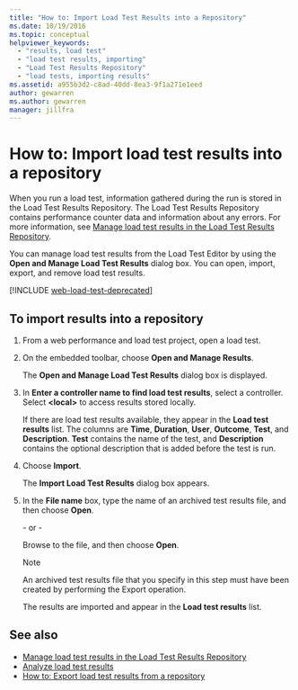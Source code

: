 ```yaml
---
title: "How to: Import Load Test Results into a Repository"
ms.date: 10/19/2016
ms.topic: conceptual
helpviewer_keywords:
  - "results, load test"
  - "load test results, importing"
  - "Load Test Results Repository"
  - "load tests, importing results"
ms.assetid: a955b3d2-c8ad-40dd-8ea3-9f1a271e1eed
author: gewarren
ms.author: gewarren
manager: jillfra
---
```

# How to: Import load test results into a repository

When you run a load test, information gathered during the run is stored in the Load Test Results Repository. The Load Test Results Repository contains performance counter data and information about any errors. For more information, see [Manage load test results in the Load Test Results Repository](../test/manage-load-test-results-in-the-load-test-results-repository.md).

You can manage load test results from the Load Test Editor by using the **Open and Manage Load Test Results** dialog box. You can open, import, export, and remove load test results.

[!INCLUDE [web-load-test-deprecated](includes/web-load-test-deprecated.md)]

## To import results into a repository

1.  From a web performance and load test project, open a load test.

2.  On the embedded toolbar, choose **Open and Manage Results**.

     The **Open and Manage Load Test Results** dialog box is displayed.

3.  In **Enter a controller name to find load test results**, select a controller. Select **\<local>** to access results stored locally.

     If there are load test results available, they appear in the **Load test results** list. The columns are **Time**, **Duration**, **User**, **Outcome**, **Test**, and **Description**. **Test** contains the name of the test, and **Description** contains the optional description that is added before the test is run.

4.  Choose **Import**.

     The **Import Load Test Results** dialog box appears.

5.  In the **File name** box, type the name of an archived test results file, and then choose **Open**.

     \- or -

     Browse to the file, and then choose **Open**.

    > [!NOTE]
    > An archived test results file that you specify in this step must have been created by performing the Export operation.

     The results are imported and appear in the **Load test results** list.

## See also

- [Manage load test results in the Load Test Results Repository](../test/manage-load-test-results-in-the-load-test-results-repository.md)
- [Analyze load test results](../test/analyze-load-test-results-using-the-load-test-analyzer.md)
- [How to: Export load test results from a repository](../test/how-to-export-load-test-results-from-a-repository.md)